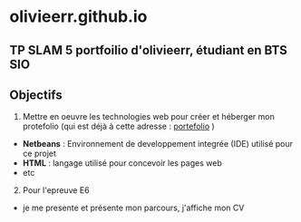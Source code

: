 # olivieerr.github.io
TP SLAM 5 portfoilio d'olivieerr, étudiant en BTS SIO
---
## Objectifs
1. Mettre en oeuvre les technologies web pour créer et héberger mon protefolio (qui est déjà à cette adresse : [portefolio](https://site-en-vrac.com/portefolio) )
- **Netbeans** : Environnement de developpement integrée (IDE) utilisé pour ce projet 
- **HTML** : langage utilisé pour concevoir les pages web
- etc
2. Pour l'epreuve E6
- je me presente et présente mon parcours, j'affiche mon CV
